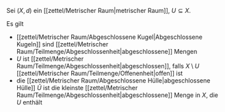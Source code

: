 Sei $(X, d)$ ein [[zettel/Metrischer Raum|metrischer Raum]], $U \subseteq X$.

Es gilt
- [[zettel/Metrischer Raum/Abgeschlossene Kugel|Abgeschlossene Kugeln]] sind [[zettel/Metrischer Raum/Teilmenge/Abgeschlossenheit|abgeschlossene]] Mengen
- $U$ ist [[zettel/Metrischer Raum/Teilmenge/Abgeschlossenheit|abgeschlossen]], falls $X \setminus U$ [[zettel/Metrischer Raum/Teilmenge/Offenenheit|offen]] ist
- die [[zettel/Metrischer Raum/Abgeschlossene Hülle|abgeschlossene Hülle]] $\bar{U}$ ist die kleinste [[zettel/Metrischer Raum/Teilmenge/Abgeschlossenheit|abgeschlossene]] Menge in $X$, die $U$ enthält